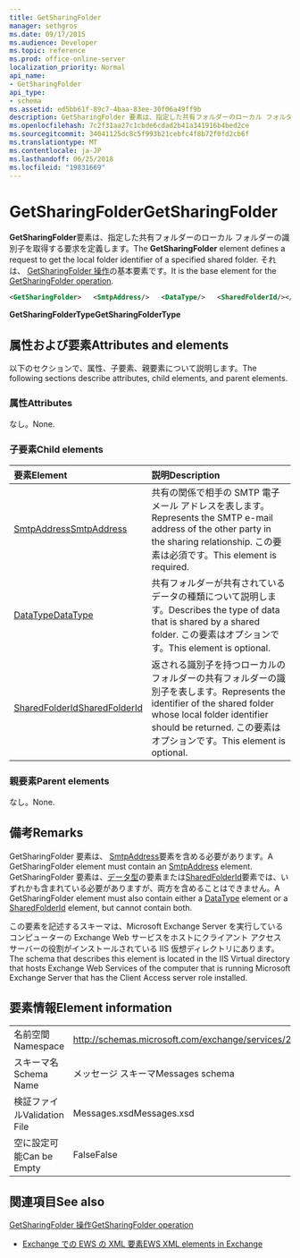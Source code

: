 ```yaml
---
title: GetSharingFolder
manager: sethgros
ms.date: 09/17/2015
ms.audience: Developer
ms.topic: reference
ms.prod: office-online-server
localization_priority: Normal
api_name:
- GetSharingFolder
api_type:
- schema
ms.assetid: ed5bb61f-89c7-4baa-83ee-30f06a49ff9b
description: GetSharingFolder 要素は、指定した共有フォルダーのローカル フォルダーの識別子を取得する要求を定義します。 それは、GetSharingFolder 操作の基本要素です。
ms.openlocfilehash: 7c2f31aa27c1cbde6cdad2b41a341916b4bed2ce
ms.sourcegitcommit: 34041125dc8c5f993b21cebfc4f8b72f0fd2cb6f
ms.translationtype: MT
ms.contentlocale: ja-JP
ms.lasthandoff: 06/25/2018
ms.locfileid: "19831669"
---
```

# <a name="getsharingfolder"></a><span data-ttu-id="1ed6b-104">GetSharingFolder</span><span class="sxs-lookup"><span data-stu-id="1ed6b-104">GetSharingFolder</span></span>

<span data-ttu-id="1ed6b-105">**GetSharingFolder**要素は、指定した共有フォルダーのローカル フォルダーの識別子を取得する要求を定義します。</span><span class="sxs-lookup"><span data-stu-id="1ed6b-105">The **GetSharingFolder** element defines a request to get the local folder identifier of a specified shared folder.</span></span> <span data-ttu-id="1ed6b-106">それは、 [GetSharingFolder 操作](getsharingfolder-operation.md)の基本要素です。</span><span class="sxs-lookup"><span data-stu-id="1ed6b-106">It is the base element for the [GetSharingFolder operation](getsharingfolder-operation.md).</span></span>
  
```xml
<GetSharingFolder>   <SmtpAddress/>   <DataType/>   <SharedFolderId/></GetSharingFolder>
```

 <span data-ttu-id="1ed6b-107">**GetSharingFolderType**</span><span class="sxs-lookup"><span data-stu-id="1ed6b-107">**GetSharingFolderType**</span></span>
## <a name="attributes-and-elements"></a><span data-ttu-id="1ed6b-108">属性および要素</span><span class="sxs-lookup"><span data-stu-id="1ed6b-108">Attributes and elements</span></span>

<span data-ttu-id="1ed6b-109">以下のセクションで、属性、子要素、親要素について説明します。</span><span class="sxs-lookup"><span data-stu-id="1ed6b-109">The following sections describe attributes, child elements, and parent elements.</span></span>
  
### <a name="attributes"></a><span data-ttu-id="1ed6b-110">属性</span><span class="sxs-lookup"><span data-stu-id="1ed6b-110">Attributes</span></span>

<span data-ttu-id="1ed6b-111">なし。</span><span class="sxs-lookup"><span data-stu-id="1ed6b-111">None.</span></span>
  
### <a name="child-elements"></a><span data-ttu-id="1ed6b-112">子要素</span><span class="sxs-lookup"><span data-stu-id="1ed6b-112">Child elements</span></span>

|<span data-ttu-id="1ed6b-113">**要素**</span><span class="sxs-lookup"><span data-stu-id="1ed6b-113">**Element**</span></span>|<span data-ttu-id="1ed6b-114">**説明**</span><span class="sxs-lookup"><span data-stu-id="1ed6b-114">**Description**</span></span>|
|:-----|:-----|
|[<span data-ttu-id="1ed6b-115">SmtpAddress</span><span class="sxs-lookup"><span data-stu-id="1ed6b-115">SmtpAddress</span></span>](smtpaddress.md) <br/> |<span data-ttu-id="1ed6b-116">共有の関係で相手の SMTP 電子メール アドレスを表します。</span><span class="sxs-lookup"><span data-stu-id="1ed6b-116">Represents the SMTP e-mail address of the other party in the sharing relationship.</span></span> <span data-ttu-id="1ed6b-117">この要素は必須です。</span><span class="sxs-lookup"><span data-stu-id="1ed6b-117">This element is required.</span></span>  <br/> |
|[<span data-ttu-id="1ed6b-118">DataType</span><span class="sxs-lookup"><span data-stu-id="1ed6b-118">DataType</span></span>](datatype.md) <br/> |<span data-ttu-id="1ed6b-119">共有フォルダーが共有されているデータの種類について説明します。</span><span class="sxs-lookup"><span data-stu-id="1ed6b-119">Describes the type of data that is shared by a shared folder.</span></span> <span data-ttu-id="1ed6b-120">この要素はオプションです。</span><span class="sxs-lookup"><span data-stu-id="1ed6b-120">This element is optional.</span></span>  <br/> |
|[<span data-ttu-id="1ed6b-121">SharedFolderId</span><span class="sxs-lookup"><span data-stu-id="1ed6b-121">SharedFolderId</span></span>](sharedfolderid.md) <br/> |<span data-ttu-id="1ed6b-122">返される識別子を持つローカルのフォルダーの共有フォルダーの識別子を表します。</span><span class="sxs-lookup"><span data-stu-id="1ed6b-122">Represents the identifier of the shared folder whose local folder identifier should be returned.</span></span> <span data-ttu-id="1ed6b-123">この要素はオプションです。</span><span class="sxs-lookup"><span data-stu-id="1ed6b-123">This element is optional.</span></span>  <br/> |
   
### <a name="parent-elements"></a><span data-ttu-id="1ed6b-124">親要素</span><span class="sxs-lookup"><span data-stu-id="1ed6b-124">Parent elements</span></span>

<span data-ttu-id="1ed6b-125">なし。</span><span class="sxs-lookup"><span data-stu-id="1ed6b-125">None.</span></span>
  
## <a name="remarks"></a><span data-ttu-id="1ed6b-126">備考</span><span class="sxs-lookup"><span data-stu-id="1ed6b-126">Remarks</span></span>

<span data-ttu-id="1ed6b-127">GetSharingFolder 要素は、 [SmtpAddress](smtpaddress.md)要素を含める必要があります。</span><span class="sxs-lookup"><span data-stu-id="1ed6b-127">A GetSharingFolder element must contain an [SmtpAddress](smtpaddress.md) element.</span></span> <span data-ttu-id="1ed6b-128">GetSharingFolder 要素は、[データ型](datatype.md)の要素または[SharedFolderId](sharedfolderid.md)要素では、いずれかも含まれている必要がありますが、両方を含めることはできません。</span><span class="sxs-lookup"><span data-stu-id="1ed6b-128">A GetSharingFolder element must also contain either a [DataType](datatype.md) element or a [SharedFolderId](sharedfolderid.md) element, but cannot contain both.</span></span> 
  
<span data-ttu-id="1ed6b-129">この要素を記述するスキーマは、Microsoft Exchange Server を実行しているコンピューターの Exchange Web サービスをホストにクライアント アクセス サーバーの役割がインストールされている IIS 仮想ディレクトリにあります。</span><span class="sxs-lookup"><span data-stu-id="1ed6b-129">The schema that describes this element is located in the IIS Virtual directory that hosts Exchange Web Services of the computer that is running Microsoft Exchange Server that has the Client Access server role installed.</span></span>
  
## <a name="element-information"></a><span data-ttu-id="1ed6b-130">要素情報</span><span class="sxs-lookup"><span data-stu-id="1ed6b-130">Element information</span></span>

|||
|:-----|:-----|
|<span data-ttu-id="1ed6b-131">名前空間</span><span class="sxs-lookup"><span data-stu-id="1ed6b-131">Namespace</span></span>  <br/> |http://schemas.microsoft.com/exchange/services/2006/messages  <br/> |
|<span data-ttu-id="1ed6b-132">スキーマ名</span><span class="sxs-lookup"><span data-stu-id="1ed6b-132">Schema Name</span></span>  <br/> |<span data-ttu-id="1ed6b-133">メッセージ スキーマ</span><span class="sxs-lookup"><span data-stu-id="1ed6b-133">Messages schema</span></span>  <br/> |
|<span data-ttu-id="1ed6b-134">検証ファイル</span><span class="sxs-lookup"><span data-stu-id="1ed6b-134">Validation File</span></span>  <br/> |<span data-ttu-id="1ed6b-135">Messages.xsd</span><span class="sxs-lookup"><span data-stu-id="1ed6b-135">Messages.xsd</span></span>  <br/> |
|<span data-ttu-id="1ed6b-136">空に設定可能</span><span class="sxs-lookup"><span data-stu-id="1ed6b-136">Can be Empty</span></span>  <br/> |<span data-ttu-id="1ed6b-137">False</span><span class="sxs-lookup"><span data-stu-id="1ed6b-137">False</span></span>  <br/> |
   
## <a name="see-also"></a><span data-ttu-id="1ed6b-138">関連項目</span><span class="sxs-lookup"><span data-stu-id="1ed6b-138">See also</span></span>



[<span data-ttu-id="1ed6b-139">GetSharingFolder 操作</span><span class="sxs-lookup"><span data-stu-id="1ed6b-139">GetSharingFolder operation</span></span>](getsharingfolder-operation.md)


- [<span data-ttu-id="1ed6b-140">Exchange での EWS の XML 要素</span><span class="sxs-lookup"><span data-stu-id="1ed6b-140">EWS XML elements in Exchange</span></span>](ews-xml-elements-in-exchange.md)

